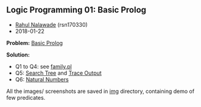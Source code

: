 ## Logic Programming 01: Basic Prolog

- [Rahul Nalawade](https://github.com/rahul1947) (rsn170330)
- 2018-01-22

**Problem:** [Basic Prolog](https://github.com/rahul1947/Logic-Programming/blob/master/LogProg%2001%20Basic%20Prolog/Basic%20Prolog.pdf) 

**Solution:** 
- Q1 to Q4: see [family.pl](https://github.com/rahul1947/Logic-Programming/blob/master/LogProg%2001%20Basic%20Prolog/family.pl)
- Q5: [Search Tree](https://github.com/rahul1947/Logic-Programming/blob/master/LogProg%2001%20Basic%20Prolog/Question%2005%20-%20SearchTree.jpeg) and [Trace Output](https://github.com/rahul1947/Logic-Programming/blob/master/LogProg%2001%20Basic%20Prolog/traceOutput.txt)
- Q6: [Natural Numbers](https://github.com/rahul1947/Logic-Programming/blob/master/LogProg%2001%20Basic%20Prolog/naturalNo.pl) 

All the images/ screenshots are saved in [img](https://github.com/rahul1947/Logic-Programming/tree/master/LogProg%2001%20Basic%20Prolog/img) directory, containing demo of few predicates.